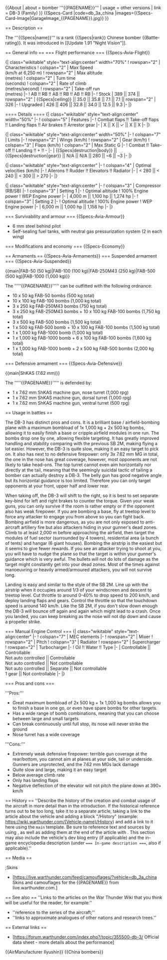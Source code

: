 {{About
| about = bomber '''{{PAGENAME}}'''
| usage = other versions
| link = DB-3 (Family)
}}
{{Specs-Card
|code=db_3a_china
|images={{Specs-Card-Image|GarageImage_{{PAGENAME}}.jpg}}
}}

== Description ==

<!-- ''In the description, the first part should be about the history of and the creation and combat usage of the aircraft, as well as its key features. In the second part, tell the reader about the aircraft in the game. Insert a screenshot of the vehicle, so that if the novice player does not remember the vehicle by name, he will immediately understand what kind of vehicle the article is talking about.'' -->

The '''{{Specs|name}}''' is a rank {{Specs|rank}} Chinese bomber {{Battle-rating}}. It was introduced in [[Update 1.91 "Night Vision"]].

== General info ==
=== Flight performance ===
{{Specs-Avia-Flight}}

<!--''Describe how the aircraft behaves in the air. Speed, manoeuvrability, acceleration and allowable loads - these are the most important characteristics of the vehicle.''-->

{| class="wikitable" style="text-align:center" width="70%"
! rowspan="2" | Characteristics
! colspan="2" | Max Speed<br>(km/h at 6,250 m)
! rowspan="2" | Max altitude<br>(metres)
! colspan="2" | Turn time<br>(seconds)
! colspan="2" | Rate of climb<br>(metres/second)
! rowspan="2" | Take-off run<br>(metres)
|-
! AB !! RB !! AB !! RB !! AB !! RB
|-
! Stock
| 389 || 374 || rowspan="2" | {{Specs|ceiling}} || 35.0 || 35.8 || 7.1 || 7.1 || rowspan="2" | 326
|-
! Upgraded
| 426 || 406 || 32.8 || 34.0 || 12.5 || 9.3
|-
|}

==== Details ====
{| class="wikitable" style="text-align:center" width="50%"
|-
! colspan="5" | Features
|-
! Combat flaps !! Take-off flaps !! Landing flaps !! Air brakes !! Arrestor gear
|-
| X || X || ✓ || X || X <!-- ✓ -->
|-
|}

{| class="wikitable" style="text-align:center" width="50%"
|-
! colspan="7" | Limits
|-
! rowspan="2" | Wings (km/h)
! rowspan="2" | Gear (km/h)
! colspan="3" | Flaps (km/h)
! colspan="2" | Max Static G
|-
! Combat !! Take-off !! Landing !! + !! -
|-
| {{Specs|destruction|body}} || {{Specs|destruction|gear}} || N/A || N/A || 280 || ~6 || ~3
|-
|}

{| class="wikitable" style="text-align:center"
|-
! colspan="4" | Optimal velocities (km/h)
|-
! Ailerons !! Rudder !! Elevators !! Radiator
|-
| < 280 || < 240 || < 300 || > 270
|-
|}

{| class="wikitable" style="text-align:center"
|-
! colspan="3" | Compressor (RB/SB)
|-
! colspan="3" | Setting 1
|-
! Optimal altitude
! 100% Engine power
! WEP Engine power
|-
| 4,000 m || 1,100 hp || 1,274 hp
|-
! colspan="3" | Setting 2
|-
! Optimal altitude
! 100% Engine power
! WEP Engine power
|-
| 6,000 m || 1,000 hp || 1,158 hp
|-
|}

=== Survivability and armour ===
{{Specs-Avia-Armour}}

<!-- ''Examine the survivability of the aircraft. Note how vulnerable the structure is and how secure the pilot is, whether the fuel tanks are armoured, etc. Describe the armour, if there is any, and also mention the vulnerability of other critical aircraft systems.'' -->

- 6 mm steel behind pilot
- Self-sealing fuel tanks, with neutral gas pressurization system (2 in each wing)

=== Modifications and economy ===
{{Specs-Economy}}

== Armaments ==
{{Specs-Avia-Armaments}}
=== Suspended armament ===
{{Specs-Avia-Suspended}}

<!-- ''Describe the aircraft's suspended armament: additional cannons under the wings, bombs, rockets and torpedoes. This section is especially important for bombers and attackers. If there is no suspended weaponry remove this subsection.'' -->

{{main|FAB-50 (50 kg)|FAB-100 (100 kg)|FAB-250M43 (250 kg)|FAB-500 (500 kg)|FAB-1000 (1,000 kg)}}

The '''''{{PAGENAME}}''''' can be outfitted with the following ordnance:

- 10 x 50 kg FAB-50 bombs (500 kg total)
- 10 x 100 kg FAB-100 bombs (1,000 kg total)
- 3 x 250 kg FAB-250M43 bombs (750 kg total)
- 3 x 250 kg FAB-250M43 bombs + 10 x 100 kg FAB-100 bombs (1,750 kg total)
- 3 x 500 kg FAB-500 bombs (1,500 kg total)
- 1 x 500 kg FAB-500 bomb + 10 x 100 kg FAB-100 bombs (1,500 kg total)
- 1 x 1,000 kg FAB-1000 bomb (1,000 kg total)
- 1 x 1,000 kg FAB-1000 bomb + 6 x 100 kg FAB-100 bombs (1,600 kg total)
- 1 x 1,000 kg FAB-1000 bomb + 2 x 500 kg FAB-500 bombs (2,000 kg total)

=== Defensive armament ===
{{Specs-Avia-Defensive}}

<!-- ''Defensive armament with turret machine guns or cannons, crewed by gunners. Examine the number of gunners and what belts or drums are better to use. If defensive weaponry is not available, remove this subsection.'' -->

{{main|ShKAS (7.62 mm)}}

The '''''{{PAGENAME}}''''' is defended by:

- 1 x 7.62 mm ShKAS machine gun, nose turret (1,000 rpg)
- 1 x 7.62 mm ShKAS machine gun, dorsal turret (1,000 rpg)
- 1 x 7.62 mm ShKAS machine gun, ventral turret (500 rpg)

== Usage in battles ==

<!--''Describe the tactics of playing in the aircraft, the features of using aircraft in a team and advice on tactics. Refrain from creating a "guide" - do not impose a single point of view, but instead, give the reader food for thought. Examine the most dangerous enemies and give recommendations on fighting them. If necessary, note the specifics of the game in different modes (AB, RB, SB).''-->

The DB-3 has distinct pros and cons. It is a brilliant base / airfield-bombing plane with a maximum bombload of 1x 1,000 kg + 2x 500 kg bombs, allowing it to easily finish a base or cripple airfield modules in one run. The bombs drop one by one, allowing flexible targeting. It has greatly improved handling and stability comparing with the previous SB 2M, making flying a lot easier. However, the DB-3 is quite slow, making it an easy target to pick on. It also has next to no defensive firepower: only 3x 7.62 mm MG in total, the one in the nose has great coverage, however, most opponents are not likely to take head-ons. The top turret cannot even aim horizontally nor directly at the tail, meaning that the seemingly suicidal tactic of tailing a bomber can actually destroy a DB-3. The belly gun has good negative angle but its horizontal guidance is too limited. Therefore you can only target opponents at your front, upper half and lower rear.

When taking off, the DB-3 will shift to the right, so it is best to set separate key-bind for left and right brakes to counter the torque. Given your weak guns, you can only survive if the room is rather empty or if the opponent also has weak firepower. If you are bombing a base, fly at treetop level to force any attacker to engage you from above so you can fight back. Bombing airfield is more dangerous, as you are not only exposed to anti-aircraft artillery fire but also attackers hiding in your gunner's dead zones. Climb to at least 2,000 m before approaching the airfield, then target the modules of fuel sector (surrounded by 4 towers), residential area (a bunch of tents) and hangar (6 giant houses). Bombing the airstrip is the easiest but it seems to give fewer rewards. If you see an attacker trying to shoot at you, you will have to nudge the plane so that the target is within your gunner's guidance which is very awful. The bullets will not do lots of damage as the target might constantly get into your dead zones. Most of the times against manoeuvring or heavily armed/armoured attackers, you will not survive long.

Landing is easy and similar to the style of the SB 2M. Line up with the airstrip when it occupies around 1/3 of your windscreen and descent to treetop level. Cut throttle to around 0-40% to drop speed to 200 km/h, and deploy landing flaps and gears. Control the throttle so that the touchdown speed is around 140 km/h. Like the SB 2M, if you don't slow down enough the DB-3 will bounce off again and again which might lead to a crash. Once you landed, you can keep breaking as the nose will not dip down and cause a propeller strike.

=== Manual Engine Control ===
{| class="wikitable" style="text-align:center"
|-
! colspan="7" | MEC elements
|-
! rowspan="2" | Mixer
! rowspan="2" | Pitch
! colspan="3" | Radiator
! rowspan="2" | Supercharger
! rowspan="2" | Turbocharger
|-
! Oil !! Water !! Type
|-
| Controllable || Controllable<br>Not auto controlled || Controllable<br>Not auto controlled || Not controllable<br>Not auto controlled || Separate || Not controllable<br>1 gear || Not controllable
|-
|}

=== Pros and cons ===

<!--''Summarise and briefly evaluate the vehicle in terms of its characteristics and combat effectiveness. Mark its pros and cons in the bulleted list. Try not to use more than 6 points for each of the characteristics. Avoid using categorical definitions such as "bad", "good" and the like - use substitutions with softer forms such as "inadequate" and "effective".''-->

'''Pros:'''

- Great maximum bombload of 2x 500 kg + 1x 1,000 kg bombs allows you to finish a base in one go, or even have spare bombs for other targets.
- Has a wide range of bomb combinations, meaning that you can choose between large and small targets
- Can break continuously until full stop, its nose will never strike the ground
- Nose turret has a wide coverage

'''Cons:'''

- Extremely weak defensive firepower: terrible gun coverage at the rear/bottom, you cannot aim at planes at your side, tail or underside. Gunners are unprotected, and the 7.62 mm MGs lack damage
- Quite slow and large, making it an easy target
- Below average climb rate
- Only has landing flaps
- Negative deflection of the elevator will not pitch the plane down at 390+ km/h

== History ==
''Describe the history of the creation and combat usage of the aircraft in more detail than in the introduction. If the historical reference turns out to be too long, take it to a separate article, taking a link to the article about the vehicle and adding a block "/History" (example: <nowiki>https://wiki.warthunder.com/(Vehicle-name)/History</nowiki>) and add a link to it here using the <code>main</code> template. Be sure to reference text and sources by using <code><nowiki><ref></ref></nowiki></code>, as well as adding them at the end of the article with <code><nowiki><references /></nowiki></code>. This section may also include the vehicle's dev blog entry (if applicable) and the in-game encyclopedia description (under <code><nowiki>=== In-game description ===</nowiki></code>, also if applicable).''

== Media ==

<!-- ''Excellent additions to the article would be video guides, screenshots from the game, and photos.'' -->

;Skins

- [https://live.warthunder.com/feed/camouflages/?vehicle=db_3a_china Skins and camouflages for the {{PAGENAME}} from live.warthunder.com.]

== See also ==
''Links to the articles on the War Thunder Wiki that you think will be useful for the reader, for example:''

- ''reference to the series of the aircraft;''
- ''links to approximate analogues of other nations and research trees.''

== External links ==

<!--''Paste links to sources and external resources, such as:''
* ''topic on the official game forum;''
* ''other literature.''-->

- [https://forum.warthunder.com/index.php?/topic/355500-db-3/ Official data sheet - more details about the performance]

{{AirManufacturer Ilyushin}}
{{China bombers}}
